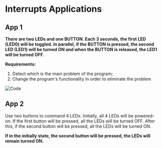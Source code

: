 # Interrupts Applications
## App 1

**There are two LEDs and one BUTTON. Each 3 seconds, the first LED (LED0) will be toggled.
In parallel, if the BUTTON is pressed, the second LED (LED1) will be turned ON and when the BUTTON
is released, the LED1 will be turned OFF.**

**Requirements:**
1. Detect which is the main problem of the program;
2. Change the program's functionality in order to eliminate the problem

![Code](../docs/images/interrupt1.png)

## App 2

Use two buttons to command 4 LEDs. 
Initially, all 4 LEDs will be powered-on. If the first button will be pressed, all the LEDs will be
turned OFF. After this, if the second button will be pressed, all the LEDs will be turned ON.

**If in the initially state, the second button will be pressed, the LEDs will remain turned ON.**
